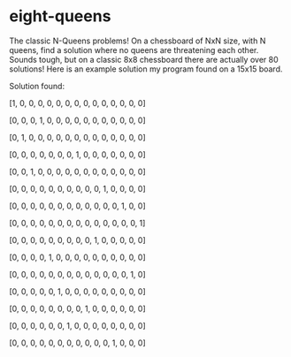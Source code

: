 # eight-queens

The classic N-Queens problems! On a chessboard of NxN size, with N queens, find a solution where no queens are threatening each other.
Sounds tough, but on a classic 8x8 chessboard there are actually over 80 solutions! Here is an example solution my program found on a 
15x15 board. 

Solution found:

[1, 0, 0, 0, 0, 0, 0, 0, 0, 0, 0, 0, 0, 0, 0]

[0, 0, 0, 1, 0, 0, 0, 0, 0, 0, 0, 0, 0, 0, 0]

[0, 1, 0, 0, 0, 0, 0, 0, 0, 0, 0, 0, 0, 0, 0]

[0, 0, 0, 0, 0, 0, 0, 1, 0, 0, 0, 0, 0, 0, 0]

[0, 0, 1, 0, 0, 0, 0, 0, 0, 0, 0, 0, 0, 0, 0]

[0, 0, 0, 0, 0, 0, 0, 0, 0, 0, 1, 0, 0, 0, 0]

[0, 0, 0, 0, 0, 0, 0, 0, 0, 0, 0, 0, 1, 0, 0]

[0, 0, 0, 0, 0, 0, 0, 0, 0, 0, 0, 0, 0, 0, 1]

[0, 0, 0, 0, 0, 0, 0, 0, 0, 1, 0, 0, 0, 0, 0]

[0, 0, 0, 0, 1, 0, 0, 0, 0, 0, 0, 0, 0, 0, 0]

[0, 0, 0, 0, 0, 0, 0, 0, 0, 0, 0, 0, 0, 1, 0]

[0, 0, 0, 0, 0, 1, 0, 0, 0, 0, 0, 0, 0, 0, 0]

[0, 0, 0, 0, 0, 0, 0, 0, 1, 0, 0, 0, 0, 0, 0]

[0, 0, 0, 0, 0, 0, 1, 0, 0, 0, 0, 0, 0, 0, 0]

[0, 0, 0, 0, 0, 0, 0, 0, 0, 0, 0, 1, 0, 0, 0]



